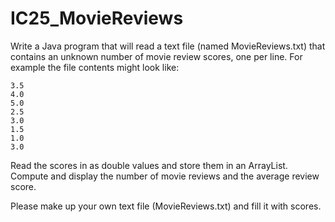 # IC25_MovieReviews

Write a Java program that will read a text file (named MovieReviews.txt) that contains an unknown number of movie review scores, one per line.  For example the file contents might look like:
```
3.5
4.0
5.0
2.5
3.0
1.5
1.0
3.0
```
Read the scores in as double values and store them in an ArrayList.  Compute and display the number of movie reviews and the average review score.

Please make up your own text file (MovieReviews.txt) and fill it with scores.
